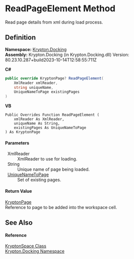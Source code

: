 # ReadPageElement Method


Read page details from xml during load process.



## Definition
**Namespace:** <a href="98399376-cf41-9454-4b4d-4fab2ca20bc7.md">Krypton.Docking</a>  
**Assembly:** Krypton.Docking (in Krypton.Docking.dll) Version: 80.23.10.287+build2023-10-14T12:58:55:711Z

**C#**
``` C#
public override KryptonPage? ReadPageElement(
	XmlReader xmlReader,
	string uniqueName,
	UniqueNameToPage existingPages
)
```
**VB**
``` VB
Public Overrides Function ReadPageElement ( 
	xmlReader As XmlReader,
	uniqueName As String,
	existingPages As UniqueNameToPage
) As KryptonPage
```



#### Parameters
<dl><dt>  XmlReader</dt><dd>XmlReader to use for loading.</dd><dt>  String</dt><dd>Unique name of page being loaded.</dd><dt>  <a href="c81b344f-590a-454c-2941-59081497da12.md">UniqueNameToPage</a></dt><dd>Set of existing pages.</dd></dl>

#### Return Value
<a href="6152055e-8626-d35d-405b-6d965a03471a.md">KryptonPage</a>  
Reference to page to be added into the workspace cell.

## See Also


#### Reference
<a href="638b8f4c-3645-edb8-b3d5-7598ea376868.md">KryptonSpace Class</a>  
<a href="98399376-cf41-9454-4b4d-4fab2ca20bc7.md">Krypton.Docking Namespace</a>  
